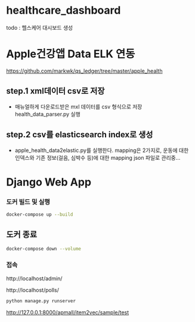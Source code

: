 # healthcare_dashboard
todo : 헬스케어 대시보드 생성


# Apple건강앱 Data ELK 연동
https://github.com/markwk/qs_ledger/tree/master/apple_health

## step.1 xml데이터 csv로 저장
* 매뉴얼하게 다운로드받은 mxl 데이터를 csv 형식으로 저장
health_data_parser.py 실행



## step.2 csv를 elasticsearch index로 생성
* apple_health_data2elastic.py를 실행한다.
mapping은 2가지로, 운동에 대한 인덱스와 기존 정보(걸음, 심박수 등)에 대한 mapping
json 파일로 관리중...

 



# Django Web App

### 도커 빌드 및 실행
~~~sh
docker-compose up --build
~~~
## 도커 종료
~~~sh
docker-compose down --volume
~~~

### 접속
http://localhost/admin/

http://localhost/polls/


~~~sh
python manage.py runserver
~~~
http://127.0.0.1:8000/apmall/item2vec/sample/test